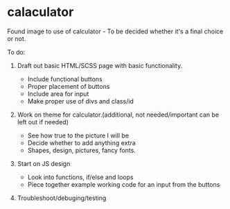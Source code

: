 # calaculator

Found image to use of calculator - To be decided whether it's a final choice or not.

To do:

1. Draft out basic HTML/SCSS page with basic functionality.
    - Include functional buttons
    - Proper placement of buttons
    - Include area for input
    - Make proper use of divs and class/id

2. Work on theme for calculator.(additional, not needed/important can be left out if needed)
    - See how true to the picture I will be
    - Decide whether to add anything extra
    - Shapes, design, pictures, fancy fonts.

3. Start on JS design
    - Look into functions, if/else and loops
    - Piece together example working code for an input from the buttons

4. Troubleshoot/debuging/testing